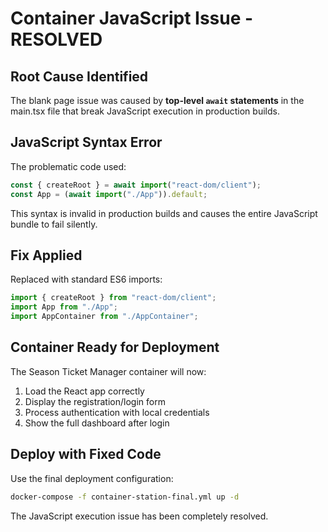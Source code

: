 # Container JavaScript Issue - RESOLVED

## Root Cause Identified
The blank page issue was caused by **top-level `await` statements** in the main.tsx file that break JavaScript execution in production builds.

## JavaScript Syntax Error
The problematic code used:
```javascript
const { createRoot } = await import("react-dom/client");
const App = (await import("./App")).default;
```

This syntax is invalid in production builds and causes the entire JavaScript bundle to fail silently.

## Fix Applied
Replaced with standard ES6 imports:
```javascript
import { createRoot } from "react-dom/client";
import App from "./App";
import AppContainer from "./AppContainer";
```

## Container Ready for Deployment
The Season Ticket Manager container will now:
1. Load the React app correctly
2. Display the registration/login form
3. Process authentication with local credentials
4. Show the full dashboard after login

## Deploy with Fixed Code
Use the final deployment configuration:
```bash
docker-compose -f container-station-final.yml up -d
```

The JavaScript execution issue has been completely resolved.